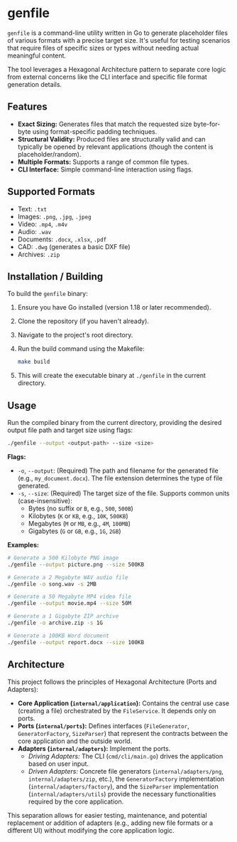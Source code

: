 # genfile

`genfile` is a command-line utility written in Go to generate placeholder files of various formats with a precise target size. It's useful for testing scenarios that require files of specific sizes or types without needing actual meaningful content.

The tool leverages a Hexagonal Architecture pattern to separate core logic from external concerns like the CLI interface and specific file format generation details.

## Features

- **Exact Sizing:** Generates files that match the requested size byte-for-byte using format-specific padding techniques.
- **Structural Validity:** Produced files are structurally valid and can typically be opened by relevant applications (though the content is placeholder/random).
- **Multiple Formats:** Supports a range of common file types.
- **CLI Interface:** Simple command-line interaction using flags.

## Supported Formats

- Text: `.txt`
- Images: `.png`, `.jpg`, `.jpeg`
- Video: `.mp4`, `.m4v`
- Audio: `.wav`
- Documents: `.docx`, `.xlsx`, `.pdf`
- CAD: `.dwg` (generates a basic DXF file)
- Archives: `.zip`

## Installation / Building

To build the `genfile` binary:

1.  Ensure you have Go installed (version 1.18 or later recommended).
2.  Clone the repository (if you haven't already).
3.  Navigate to the project's root directory.
4.  Run the build command using the Makefile:

    ```bash
    make build
    ```

5.  This will create the executable binary at `./genfile` in the current directory.

## Usage

Run the compiled binary from the current directory, providing the desired output file path and target size using flags:

```bash
./genfile --output <output-path> --size <size>
```

**Flags:**

- `-o`, `--output`: (Required) The path and filename for the generated file (e.g., `my_document.docx`). The file extension determines the type of file generated.
- `-s`, `--size`: (Required) The target size of the file. Supports common units (case-insensitive):
  - Bytes (no suffix or `B`, e.g., `500`, `500B`)
  - Kilobytes (`K` or `KB`, e.g., `10K`, `500KB`)
  - Megabytes (`M` or `MB`, e.g., `4M`, `100MB`)
  - Gigabytes (`G` or `GB`, e.g., `1G`, `2GB`)

**Examples:**

```bash
# Generate a 500 Kilobyte PNG image
./genfile --output picture.png --size 500KB

# Generate a 2 Megabyte WAV audio file
./genfile -o song.wav -s 2MB

# Generate a 50 Megabyte MP4 video file
./genfile --output movie.mp4 --size 50M

# Generate a 1 Gigabyte ZIP archive
./genfile -o archive.zip -s 1G

# Generate a 100KB Word document
./genfile --output report.docx --size 100KB
```

## Architecture

This project follows the principles of Hexagonal Architecture (Ports and Adapters):

- **Core Application (`internal/application`):** Contains the central use case (creating a file) orchestrated by the `FileService`. It depends only on ports.
- **Ports (`internal/ports`):** Defines interfaces (`FileGenerator`, `GeneratorFactory`, `SizeParser`) that represent the contracts between the core application and the outside world.
- **Adapters (`internal/adapters`):** Implement the ports.
  - _Driving Adapters:_ The CLI (`cmd/cli/main.go`) drives the application based on user input.
  - _Driven Adapters:_ Concrete file generators (`internal/adapters/png`, `internal/adapters/zip`, etc.), the `GeneratorFactory` implementation (`internal/adapters/factory`), and the `SizeParser` implementation (`internal/adapters/utils`) provide the necessary functionalities required by the core application.

This separation allows for easier testing, maintenance, and potential replacement or addition of adapters (e.g., adding new file formats or a different UI) without modifying the core application logic.

